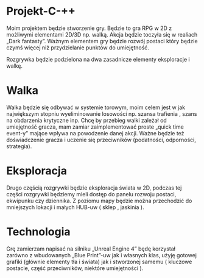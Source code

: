 # Projekt-C-++

 Moim projektem będzie stworzenie gry. Będzie to gra RPG w 2D z możliwymi elementami 2D/3D  np. walką. Akcja będzie toczyła się w  realiach „Dark fantasty”. Ważnym elementem gry będzie rozwój postaci który będzie czymś więcej niż przydzielanie punktów do umiejętność.


Rozgrywka będzie podzielona na dwa zasadnicze elementy eksploracje i walkę.

# Walka 
 Walka będzie się odbywać w systemie torowym, moim celem jest w jak największym stopniu wyeliminowanie losowości np. szansa trafienia , szans na obdarzenia krytyczne inp. Chcę by przebieg walki zależał od umiejętność gracza, mam zamiar zaimplementować proste „quick time event-y” mające wpływa na powodzenie danej akcji. Ważne będzie też doświadczenie gracza i uczenie się przeciwników (podatności, odporności, strategia).  

# Eksploracja 
 Drugo częścią rozgrywki będzie eksploracja świata w 2D, podczas tej części rozgrywki będziemy mieli dostęp do panelu rozwoju postaci, ekwipunku czy dziennika. Z poziomu mapy będzie można przechodzić do mniejszych lokacji i małych HUB-uw ( sklep , jaskinia ).   

# Technologia 
 Grę zamierzam napisać na silniku „Unreal Engine 4”  będę korzystał zarówno z wbudowanych „Blue Print”-uw jak i własnych klas, użyję gotowej grafiki (głównie elementy tła i świata)  jak i stworzonej samemu ( kluczowe postacie, część przeciwników, niektóre umiejętności ). 

